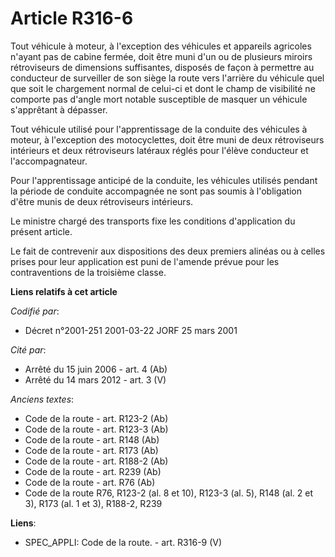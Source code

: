 # Article R316-6

Tout véhicule à moteur, à l'exception des véhicules et appareils agricoles n'ayant pas de cabine fermée, doit être muni d'un
ou de plusieurs miroirs rétroviseurs de dimensions suffisantes, disposés de façon à permettre au conducteur de surveiller de
son siège la route vers l'arrière du véhicule quel que soit le chargement normal de celui-ci et dont le champ de visibilité
ne comporte pas d'angle mort notable susceptible de masquer un véhicule s'apprêtant à dépasser.

Tout véhicule utilisé pour l'apprentissage de la conduite des véhicules à moteur, à l'exception des motocyclettes, doit être
muni de deux rétroviseurs intérieurs et deux rétroviseurs latéraux réglés pour l'élève conducteur et l'accompagnateur.

Pour l'apprentissage anticipé de la conduite, les véhicules utilisés pendant la période de conduite accompagnée ne sont pas
soumis à l'obligation d'être munis de deux rétroviseurs intérieurs.

Le ministre chargé des transports fixe les conditions d'application du présent article.

Le fait de contrevenir aux dispositions des deux premiers alinéas ou à celles prises pour leur application est puni de
l'amende prévue pour les contraventions de la troisième classe.

**Liens relatifs à cet article**

_Codifié par_:

  - Décret n°2001-251 2001-03-22 JORF 25 mars 2001

_Cité par_:

  - Arrêté du 15 juin 2006 - art. 4 (Ab)
  - Arrêté du 14 mars 2012 - art. 3 (V)

_Anciens textes_:

  - Code de la route - art. R123-2 (Ab)
  - Code de la route - art. R123-3 (Ab)
  - Code de la route - art. R148 (Ab)
  - Code de la route - art. R173 (Ab)
  - Code de la route - art. R188-2 (Ab)
  - Code de la route - art. R239 (Ab)
  - Code de la route - art. R76 (Ab)
  - Code de la route R76, R123-2 (al. 8 et 10), R123-3 (al. 5), R148 (al. 2 et 3), R173 (al. 1 et 3), R188-2, R239

**Liens**:

  - SPEC_APPLI: Code de la route. - art. R316-9 (V)

